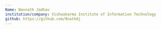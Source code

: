 ```yaml
---
Name: Navnath Jadhav
institution/company: Vishwakarma Institute of Information Technology
github: https://github.com/9nathdj
---
```

